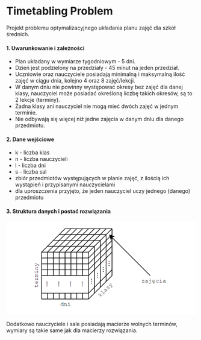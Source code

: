 # Timetabling Problem

Projekt problemu optymalizacyjnego układania planu zajęć
dla szkół średnich.

#### 1. Uwarunkowanie i zależności
- Plan układany w wymiarze tygodniowym - 5 dni.
- Dzień jest podzielony na przedziały - 45 minut na jeden przedział.
- Uczniowie oraz nauczyciele posiadają minimalną i maksymalną ilość zajęć w ciągu dnia, kolejno 4 oraz 8 zajęć/lekcji.
- W danym dniu nie powinny występować okresy bez zajęć dla danej klasy, nauczyciel może posiadać określoną liczbę takich okresów, są to 2 lekcje (terminy).
- Żadna klasy ani nauczyciel nie mogą mieć dwóch zajęć w jednym terminie.
- Nie odbywają się więcej niż jedne zajęcia w danym dniu dla danego przedmiotu.

#### 2. Dane wejściowe
- k - liczba klas
- n - liczba nauczycieli
- l - liczba dni
- s - liczba sal
- zbiór przedmiotów występujących w planie zajęć, z ilością ich wystąpień i przypisanymi nauczycielami
- dla uproszczenia przyjęto, że jeden nauczyciel uczy jednego (danego) przedmiotu

#### 3. Struktura danych i postać rozwiązania

![image](resources/structure.png)

Dodatkowo nauczyciele i sale posiadają macierze wolnych terminów, wymiary są takie same jak dla macierzy rozwiązania.
